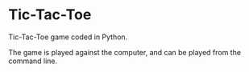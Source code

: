 # Tic-Tac-Toe
Tic-Tac-Toe game coded in Python.

The game is played against the computer, and can be played from the command line.
